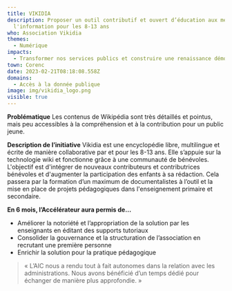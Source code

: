 ```yaml
---
title: VIKIDIA
description: Proposer un outil contributif et ouvert d’éducation aux médias et à
  l'information pour les 8-13 ans
who: Association Vikidia
themes:
  - Numérique
impacts:
  - Transformer nos services publics et construire une renaissance démocratique
town: Corenc
date: 2023-02-21T08:18:08.558Z
domains:
  - Accès à la donnée publique
image: img/vikidia_logo.png
visible: true
---
```

**Problématique**
Les contenus de Wikipédia sont très détaillés et pointus, mais peu accessibles à la compréhension et à la contribution pour un public jeune.


**Description de l’initiative**
Vikidia est une encyclopédie libre, multilingue et écrite de manière collaborative par et pour les 8-13 ans. Elle s’appuie sur la technologie wiki et fonctionne grâce à une communauté de bénévoles. L'objectif est d'intégrer de nouveaux contributeurs et contributrices bénévoles et d'augmenter la participation des enfants à sa rédaction. Cela passera par la formation d’un maximum de documentalistes à l’outil et la mise en place de projets pédagogiques dans l'enseignement primaire et secondaire.


**En 6 mois, l’Accélérateur aura permis de…**

* Améliorer la notoriété et l’appropriation de la solution par les enseignants en éditant des supports tutoriaux
* Consolider la gouvernance et la structuration de l’association en recrutant une première personne
* Enrichir la solution pour la pratique pédagogique

> « L’AIC nous a rendu tout à fait autonomes dans la relation avec les administrations. Nous avons bénéficié d’un temps dédié pour échanger de manière plus approfondie. »